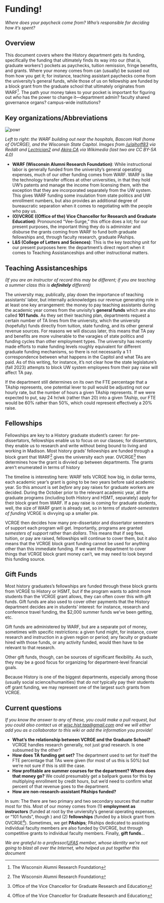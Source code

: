 # Funding!
*Where does your paycheck come from? Who’s responsible for deciding how it’s spent?*

## Overview
This document covers where the History department gets its funding, specifically the funding that ultimately finds its way into our (that is, graduate workers’) pockets as paychecks, tuition remission, fringe benefits, and grants. Where your money comes from can (usually) be sussed out from how you get it; for instance, teaching assistant paychecks come from the university’s general funds, while those of us on fellowship are funded by a block grant from the graduate school that ultimately originates from WARF[^2]. The path your money takes to your pocket is important for figuring out *who* has the power to change it—department admin? faculty shared governance organs? campus-wide institutions?

## Key organizations/Abbreviations

![powr](https://github.com/history-taa/dept-wiki/assets/150862512/e0c6c7f5-db6d-496f-b250-755240067e0e)

*Left to right: the WARF building out near the hospitals, Bascom Hall (home of OVCRGE), and the Wisconsin State Capitol. Images from [/u/ajhoff83](https://old.reddit.com/r/evilbuildings/comments/g6rcti/wisconsin_alumni_research_foundation_madison_wi/) via Reddit and [Lectrician2](https://en.wikipedia.org/wiki/Wisconsin_State_Capitol#/media/File:Wisconsin_State_Capitol_Aerial.jpg) and [Akira CA](https://en.wikipedia.org/wiki/Bascom_Hill#/media/File:Bascom_Hall_Sunset.jpg) via Wikimedia (last two are CC BY-SA 4.0)*

* **WARF (Wisconsin Alumni Research Foundation)**: While instructional labor is generally funded from the university’s general operating expenses, much of our other funding comes from WARF. WARF is like the technology transfer offices at other universities, in that they hold UW’s patents and manage the income from licensing them, with the exception that they are incorporated separately from the UW system. This gives WARF funding some insulation from state politics and UW enrollment numbers, but also provides an additional degree of bureaucratic separation when it comes to negotiating with the people who pay us.
* **(O)VCRGE ((Office of the) Vice Chancellor for Research and Graduate Education)**: Pronounced “Vee-Surge,” this office does a lot; for our present purposes, the important thing they do is administer and disburse the grants coming from WARF to fund both graduate fellowships and, through faculty research, graduate PAships.
* **L&S (College of Letters and Sciences)**: This is the key *teaching* unit for our present purposes here: the department’s direct report when it comes to Teaching Assistanceships and other instructional matters. 

## Teaching Assistanceships
*(If you are an instructor of record this may be different; if you are teaching a summer class this is **definitely** different)*

The university may, publically, play down the importance of teaching assistants’ labor, but internally acknowledges our revenue generating role in at least one key arrangement: the money to pay teaching assistants during the academic year comes from the unvisity’s **general funds** which are also called **101 funds**. As they set their teaching plan, departments request a certain number of TA lines from the university, which the university (hopefully) funds directly from tuition, state funding, and its other general revenue sources. For reasons we will discuss later, this means that TA pay and benefits are more vulnerable to the varagies of state politics and funding cycles than other employment types. The university has recently made efforts to make funding levels roughly equivalent for different graduate funding mechanisms, so there is not necessarily a 1:1 correspondence between what happens in the Capitol and what TAs are paid. As of this writing, for instance, it’s not clear how the state legislature’s (fall 2023) attempts to block UW system employees from their pay raise will affect TA pay. 

If the department still determines on its own the FTE percentage that a TAship represents, one potential lever to pull would be adjusting not our hourly rate, but the number of hours a given TAship represents. If we were expected to put, say 24 hr/wk (rather than 20) into a given TAship, our FTE would be 60% rather than 50%, which could represent effectively a 20% raise. 

## Fellowships
Fellowships are key to a History graduate student’s career: for pre-dissertators, fellowships enable us to focus on our classes; for dissertators, they enable us to research and write without being bound to living and working in Madison. Most history grads’ fellowships are funded through a block grant that WARF[^2] gives the university each year. OVCRGE[^1] then determines how the grant is divvied up between departments. The grants aren’t enumerated in terms of history 

The timeline is interesting here: WARF tells VCRGE how big, in dollar terms, each academic year’s grant is going to be *two* years before said academic year. So this amount is set *before* any pay raises for graduate workers are decided. During the October prior to the relevant academic year, all the graduate programs (including both History and HSMT, separately) apply for their block grant from WARF. If a pay raise is coming for graduate students, well, the size of WARF grant is already set, so in terms of *student-semesters of funding* VCRGE is divvying up a smaller pie. 

VCRGE then decides how many pre-dissertator and dissertator semesters of support each program will get. Importantly, programs are granted *semesters of support* rather than *dollars*. This means that if seg fees, tuition, or pay are raised, fellowships will continue to cover them, but it also means that the VCRGE block grant funding cannot be used for anything other than this immediate funding. If we want the department to cover things that VCRGE block grant money can’t, we may need to look beyond this funding source. 

## Gift Funds
Most history graduates’s fellowships are funded through these block grants from VCRGE to History or HSMT, but if the program wants to admit more students than the VCRGE grant allows, they can often cover this with gift funds. Gift funds are also used to cover other payments that the History department decides are in students’ interest: for instance, research and conference travel funding, the $2,000 summer funds we’ve been getting, etc. 

Gift funds are administered by WARF, but are a separate pot of money, sometimes with specific restrictions: a given fund might, for instance, cover research and instruction in a given region or period; any faculty or graduate hired with those funds, or any activity funded, would then have to be relevant to that research. 

Other gift funds, though, can be sources of significant flexibility. As such, they may be a good focus for organizing for department-level financial goals. 


Because History is one of the biggest departments, especially among those (usually social science/humanities) that *do not* typically pay their students off grant funding, we may represent one of the largest such grants from VCRGE. 

## Current questions
*If you know the answer to any of these, you could make a pull request, but you could also contact us at [wisc.hist.taa@gmail.com](mailto:wisc.hist.taa@gmail.com) and we will either add you as a collaborator to this wiki or add the information you provide!*
  * **What’s the relationship between VCRGE and the Graduate School?** VCRGE handles research generally, not just grad research. Is one subsumed by the other?
  * **How does TA funding get set?** The department used to set for itself the FTE percentage that TAs were given (for most of us this is 50%) but we’re not sure if this is still the case.
  * **How profitable are summer courses for the department? Where does that money go?** We could presumably get a ballpark guess for this by multiplying enrollment by credit hours, but we’d need to confirm what percent of that revenue goes to the department.
  * **How are non-research-assistant PAships funded?**

In sum: The there are two primary and two secondary sources that matter most for this. Most of our money comes from (1) **employment as instructors** (funded at root by the unviersity’s general operating expenses, or “101 funds”, though ) and (2) **fellowships** (funded by a block grant from OVCRGE[^1]). Sometimes, we get **PAships**; PAships dedicated to assisting individual faculty members are also funded by OVCRGE, but through competitive grants to individual faculty members. Finally, **gift funds**...

*We are grateful to a professor/[UFAS](https://ufas223.org/) member, whose identity we’re not going to blast all over the Internet, who helped us put together this document*

[^1]: Office of the Vice Chancellor for Graduate Research and Education
[^2]: The Wisconsin Alumni Research Foundation
